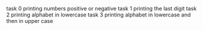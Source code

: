task 0 printing numbers positive or negative
task 1 printing the last digit
task 2 printing alphabet in lowercase
task 3 printing alphabet in lowercase and then in upper case
